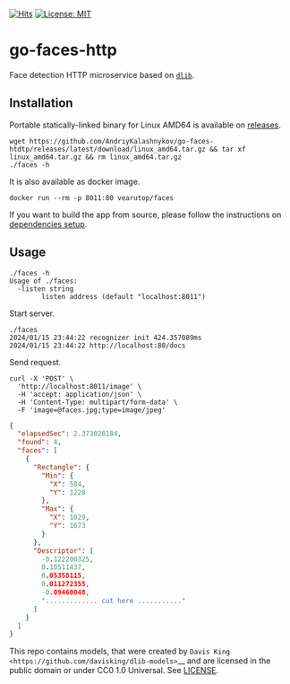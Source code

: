 [![Hits](https://hits.sh/github.com/AndriyKalashnykov/go-faces-http.svg?view=today-total&style=plastic)](https://hits.sh/github.com/AndriyKalashnykov/go-faces-http/)
[![License: MIT](https://img.shields.io/badge/License-MIT-brightgreen.svg)](https://opensource.org/licenses/MIT)
# go-faces-http


Face detection HTTP microservice based on [`dlib`](https://github.com/davisking/dlib-models).

## Installation

Portable statically-linked binary for Linux AMD64 is available
on [releases](https://github.com/vearutop/faces/releases).

```
wget https://github.com/AndriyKalashnykov/go-faces-htdtp/releases/latest/download/linux_amd64.tar.gz && tar xf linux_amd64.tar.gz && rm linux_amd64.tar.gz
./faces -h
```

It is also available as docker image.

```
docker run --rm -p 8011:80 vearutop/faces
```

If you want to build the app from source, please follow the instructions on
[dependencies setup](https://github.com/Kagami/go-face?tab=readme-ov-file#requirements).

## Usage

```
./faces -h
Usage of ./faces:
  -listen string
        listen address (default "localhost:8011")
```

Start server.

```
./faces
2024/01/15 23:44:22 recognizer init 424.357089ms
2024/01/15 23:44:22 http://localhost:80/docs
```

Send request.

```
curl -X 'POST' \
  'http://localhost:8011/image' \
  -H 'accept: application/json' \
  -H 'Content-Type: multipart/form-data' \
  -F 'image=@faces.jpg;type=image/jpeg'
```

```json
{
  "elapsedSec": 2.373028184,
  "found": 4,
  "faces": [
    {
      "Rectangle": {
        "Min": {
          "X": 584,
          "Y": 1228
        },
        "Max": {
          "X": 1029,
          "Y": 1673
        }
      },
      "Descriptor": [
        -0.122200325,
        0.10511437,
        0.05358115,
        0.011272355,
        -0.09460048,
        "............. cut here ..........."
      ]
    }
  ]
}
```

This repo contains models, that were created by `Davis King <https://github.com/davisking/dlib-models>`__ and are
licensed in the public domain or under CC0 1.0 Universal. See [LICENSE](./LICENSE).
